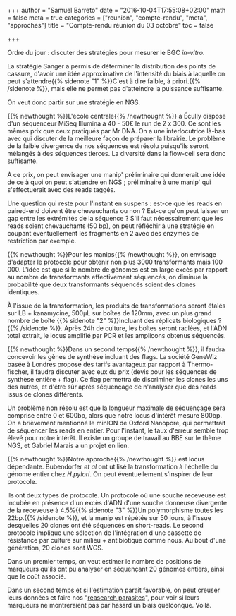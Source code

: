 +++
author = "Samuel Barreto"
date = "2016-10-04T17:55:08+02:00"
math = false
meta = true
categories = ["reunion", "compte-rendu", "meta", "approches"]
title = "Compte-rendu réunion du 03 octobre"
toc = false

+++

Ordre du jour : discuter des stratégies pour mesurer le BGC _in-vitro_.

<!--more-->

La stratégie Sanger a permis de déterminer la distribution des points de cassure, d'avoir une idée approximative de l'intensité du biais à laquelle on peut s'attendre{{% sidenote "1" %}}C'est à dire faible, à priori.{{% /sidenote %}}, mais elle ne permet pas d'atteindre la puissance suffisante.

On veut donc partir sur une stratégie en NGS.

{{% newthought %}}L'école centrale{{% /newthought %}} à Écully dispose
d'un séquenceur MiSeq Illumina à 40 - 50€ le run de 2 x 300. Ce sont
les mêmes prix que ceux pratiqués par Mr DNA. On a une interlocutrice
là-bas avec qui discuter de la meilleure façon de préparer la
librairie. Le problème de la faible divergence de nos séquences est
résolu puisqu'ils seront mélangés à des séquences tierces. La
diversité dans la flow-cell sera donc suffisante.

À ce prix, on peut envisager une manip' préliminaire qui donnerait une
idée de ce à quoi on peut s'attendre en NGS ; préliminaire à une
manip' qui s'effectuerait avec des reads taggés.

Une question qui reste pour l'instant en suspens : est-ce que les
reads en paired-end doivent être chevauchants ou non ? Est-ce qu'on
peut laisser un gap entre les extrémités de la séquence ? S'il faut
nécessairement que les reads soient chevauchants (50 bp), on peut
réfléchir à une stratégie en coupant éventuellement les fragments en 2
avec des enzymes de restriction par exemple.

{{% newthought %}}Pour les manips{{% /newthought %}}, on envisage
d'adapter le protocole pour obtenir non plus 3000 transformants mais
100 000. L'idée est que si le nombre de génomes est en large excès par
rapport au nombre de transformants effectivement séquencés, on
diminue la probabilité que deux transformants séquencés soient des
clones identiques.

À l'issue de la transformation, les produits de transformations seront
étalés sur LB + kanamycine, 500µL sur boîtes de 120mm, avec un plus grand
nombre de boîte {{% sidenote "2" %}}Incluant des réplicats biologiques ?{{% /sidenote %}}.
Après 24h de culture, les boîtes seront raclées, et l'ADN total extrait, le locus amplifié par PCR
et les amplicons obtenus séquencés.

{{% newthought %}}Dans un second temps{{% /newthought %}}, il faudra concevoir les gènes de synthèse incluant des flags.
La société GeneWiz basée à Londres propose des tarifs avantageux par rapport à Thermo-fischer, il faudra discuter avec eux du prix (devis pour les séquences de synthèse entière + flag). Ce flag permettra de discriminer les clones les uns des autres, et d'être sûr après séquençage de n'analyser que des reads issus de clones différents.

Un problème non résolu est que la longueur maximale de séquençage sera
comprise entre 0 et 600bp, alors que notre locus d'intérêt mesure
800bp. On a brièvement mentionné le minION de Oxford Nanopore, qui
permettrait de séquencer les reads en entier. Pour l'instant, le taux
d'erreur semble trop élevé pour notre intérêt. Il existe un groupe de
travail au BBE sur le thème NGS, et Gabriel Marais a un projet en
lien.

{{% newthought %}}Notre approche{{% /newthought %}} est locus
dépendante. Bubendorfer _et al_ ont utilisé la transformation à
l'échelle du génome entier chez _H.pylori_. On peut éventuellement s'inspirer de leur protocole.

Ils ont deux types de protocole. Un protocole où une souche receveuse est incubée en présence d'un excès d'ADN d'une souche donneuse divergente de la receveuse à 4.5%{{% sidenote "3" %}}Un polymorphisme toutes les 22bp.{{% /sidenote %}}, et la manip est répétée sur 50 jours, à l'issue desquelles 20 clones ont été séquencés en short-reads. Le second protocole implique une sélection de l'intégration d'une cassette de résistance par culture sur milieu + antibiotique comme nous. Au bout d'une génération, 20 clones sont WGS.

Dans un premier temps, on veut estimer le nombre de positions de marqueurs qu'ils ont pu analyser en séquençant 20 génomes entiers, ainsi que le coût associé.

Dans un second temps et si l'estimation paraît favorable, on peut creuser leurs données et faire nos "[reasearch parasites](http://simplystatistics.org/2016/01/25/on-research-parasites-and-internet-mobs-lets-try-to-solve-the-real-problem/)", pour voir si leurs marqueurs ne montreraient pas par hasard un biais quelconque. Voilà.
